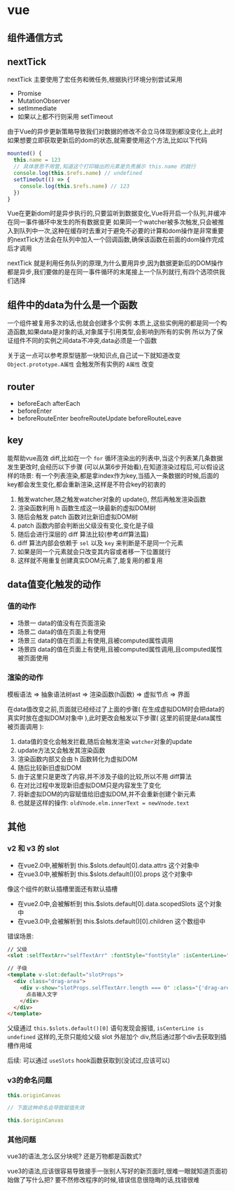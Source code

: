 # vue
<!-- ![框架简图](https://gitee.com/M-cheng-web/map-storage/raw/master/vue-img/12343ec292ca49588fee20ec003d4966_tplv-k3u1fbpfcp-watermark.webp) -->

## 组件通信方式

## nextTick
nextTick 主要使用了宏任务和微任务,根据执行环境分别尝试采用
+ Promise
+ MutationObserver
+ setImmediate
+ 如果以上都不行则采用 setTimeout

由于Vue的异步更新策略导致我们对数据的修改不会立马体现到都没变化上,此时如果想要立即获取更新后的dom的状态,就需要使用这个方法,比如以下代码
``` js
mounted() {
  this.name = 123
  // 具体意思不用管,知道这个打印输出的元素是负责展示 this.name 的就行
  console.log(this.$refs.name) // undefined
  setTimeOut(() => {
    console.log(this.$refs.name) // 123
  })
}
```

Vue在更新dom时是异步执行的,只要监听到数据变化,Vue将开启一个队列,并缓冲在同一事件循环中发生的所有数据变更
如果同一个watcher被多次触发,只会被推入到队列中一次,这种在缓存时去重对于避免不必要的计算和dom操作是非常重要的nextTick方法会在队列中加入一个回调函数,确保该函数在前面的dom操作完成后才调用

nextTick 就是利用任务队列的原理,为什么要用异步,因为数据更新后的DOM操作都是异步,我们要做的是在同一事件循环的末尾接上一个队列就行,有四个选项供我们选择

## 组件中的data为什么是一个函数
一个组件被复用多次的话,也就会创建多个实例
本质上,这些实例用的都是同一个构造函数,如果data是对象的话,对象属于引用类型,会影响到所有的实例
所以为了保证组件不同的实例之间data不冲突,data必须是一个函数

关于这一点可以参考原型链那一块知识点,自己试一下就知道改变 `Object.prototype.A属性` 会触发所有实例的 `A属性` 改变

## router
+ beforeEach afterEach
+ beforeEnter
+ beforeRouteEnter beofreRouteUpdate beforeRouteLeave

## key
能帮助vue高效 diff,比如在一个 `for` 循环渲染出的列表中,当这个列表某几条数据发生更改时,会经历以下步骤
(可以从第6步开始看),在知道渲染过程后,可以假设这样的场景: 有一个列表渲染,都是拿index作为key,当插入一条数据的时候,后面的key都会发生变化,都会重新渲染,这样是不符合key的初衷的

1. 触发watcher,随之触发watcher对象的 update(), 然后再触发渲染函数
2. 渲染函数利用 h 函数生成这一块最新的虚拟DOM树
3. 随后会触发 patch 函数对比新旧虚拟DOM树
4. patch 函数内部会判断出父级没有变化,变化是子级
5. 随后会进行深层的 diff 算法比较(参考diff算法篇)
6. diff 算法内部会依赖于 `sel` 以及 `key` 来判断是不是同一个元素
7. 如果是同一个元素就会只改变其内容或者移一下位置就行
8. 这样就不用重复创建真实DOM元素了,能复用的都复用

## data值变化触发的动作
### 值的动作
+ 场景一 data的值没有在页面渲染
+ 场景二 data的值在页面上有使用
+ 场景三 data的值在页面上有使用,且被computed属性调用
+ 场景四 data的值在页面上有使用,且被computed属性调用,且computed属性被页面使用

### 渲染的动作
模板语法 => 抽象语法树ast => 渲染函数(h函数) => 虚拟节点 => 界面

在data值改变之前,页面就已经经过了上面的步骤( 在生成虚拟DOM时会把data的真实时放在虚拟DOM对象中 ),此时更改会触发以下步骤( 这里的前提是data属性被页面调用 ):
1. data值的变化会触发拦截,随后会触发渲染 `watcher`对象的update
2. update方法又会触发其渲染函数
3. 渲染函数内部又会由 h 函数转化为虚拟DOM
4. 随后比较新旧虚拟DOM
5. 由于这里只是更改了内容,并不涉及子级的比较,所以不用 diff算法
6. 在对比过程中发现新旧虚拟DOM只是内容发生了变化
7. 将新虚拟DOM的内容赋值给旧虚拟DOM,并不会重新创建个新元素
8. 也就是这样的操作: `oldVnode.elm.innerText = newVnode.text`

## 其他
### v2 和 v3 的 slot
+ 在vue2.0中,被解析到 this.$slots.default[0].data.attrs 这个对象中
+ 在vue3.0中,被解析到 this.$slots.default()[0].props 这个对象中

像这个组件的默认插槽里面还有默认插槽

+ 在vue2.0中,会被解析到 this.$slots.default[0].data.scopedSlots 这个对象中
+ 在vue3.0中,会被解析到 this.$slots.default()[0].children 这个数组中

错误场景:
``` html
// 父级
<slot :selfTextArr="selfTextArr" :fontStyle="fontStyle" :isCenterLine="isCenterLine" />

// 子级
<template v-slot:default="slotProps">
  <div class="drag-area">
    <div v-show="slotProps.selfTextArr.length === 0" :class="{'drag-area-text': slotProps.isCenterLine}" :style="slotProps.fontStyle">
      点击输入文字
    </div>
  </div>
</template>
```

父级通过 `this.$slots.default()[0]` 语句发现会报错, `isCenterLine is undefined` 这样的,无奈只能给父级 slot 外层加个 div,然后通过那个div去获取到插槽作用域

后续: 可以通过 `useSlots` hook函数获取到(没试过,应该可以)

### v3的命名问题
``` js
this.originCanvas

// 下面这种命名会导致赋值失效

this.$originCanvas
```

### 其他问题
vue3的语法,怎么区分块呢? 还是万物都是函数式?

vue3的语法,应该很容易导致接手一张别人写好的新页面时,很难一眼就知道页面初始做了写什么把? 要不然修改程序的时候,错误信息很隐晦的话,找错很难